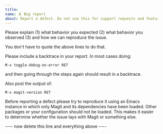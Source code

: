 ```yaml
---
title: 
name: 🪳 Bug report
about: Report a defect. Do not use this for support requests and feature suggestions.
---
```


Please explain
    (1) what behavior you expected
    (2) what behavior you observed
    (3) and how we can reproduce the issue.

You don't have to quote the above lines to do that.

Please include a backtrace in your report.  In most cases doing:

    M-x toggle-debug-on-error RET

and then going through the steps again should result in a backtrace.

Also post the output of:

    M-x magit-version RET

Before reporting a defect please try to reproduce it using an Emacs instance in which only Magit and its dependencies have been loaded. Other packages or your configuration should not be loaded. This makes it easier to determine whether the issue lays with Magit or something else.

---- now delete this line and everything above ----

